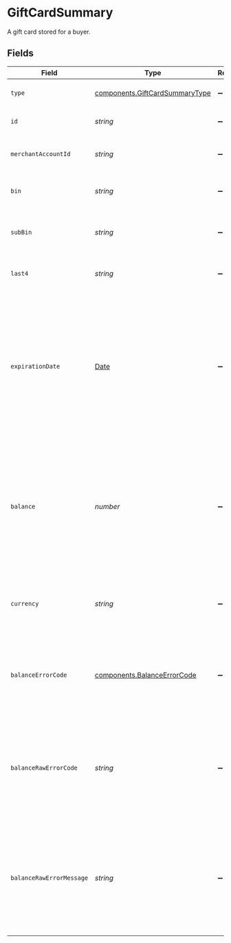 # GiftCardSummary

A gift card stored for a buyer.


## Fields

| Field                                                                                                                                                           | Type                                                                                                                                                            | Required                                                                                                                                                        | Description                                                                                                                                                     | Example                                                                                                                                                         |
| --------------------------------------------------------------------------------------------------------------------------------------------------------------- | --------------------------------------------------------------------------------------------------------------------------------------------------------------- | --------------------------------------------------------------------------------------------------------------------------------------------------------------- | --------------------------------------------------------------------------------------------------------------------------------------------------------------- | --------------------------------------------------------------------------------------------------------------------------------------------------------------- |
| `type`                                                                                                                                                          | [components.GiftCardSummaryType](../../models/components/giftcardsummarytype.md)                                                                                | :heavy_minus_sign:                                                                                                                                              | The type of this resource.                                                                                                                                      | gift-card                                                                                                                                                       |
| `id`                                                                                                                                                            | *string*                                                                                                                                                        | :heavy_minus_sign:                                                                                                                                              | The ID of this gift card.                                                                                                                                       | e6cdf979-87e2-4796-8ff6-9784d5aed893                                                                                                                            |
| `merchantAccountId`                                                                                                                                             | *string*                                                                                                                                                        | :heavy_minus_sign:                                                                                                                                              | The unique ID for a merchant account.                                                                                                                           | default                                                                                                                                                         |
| `bin`                                                                                                                                                           | *string*                                                                                                                                                        | :heavy_minus_sign:                                                                                                                                              | The first 6 digits of the full gift card number.                                                                                                                | 412345                                                                                                                                                          |
| `subBin`                                                                                                                                                        | *string*                                                                                                                                                        | :heavy_minus_sign:                                                                                                                                              | The 3 digits after the `bin` of the full gift card number.                                                                                                      | 554                                                                                                                                                             |
| `last4`                                                                                                                                                         | *string*                                                                                                                                                        | :heavy_minus_sign:                                                                                                                                              | The last 4 digits for the gift card.                                                                                                                            | 1234                                                                                                                                                            |
| `expirationDate`                                                                                                                                                | [Date](https://developer.mozilla.org/en-US/docs/Web/JavaScript/Reference/Global_Objects/Date)                                                                   | :heavy_minus_sign:                                                                                                                                              | The date and time when this gift card expires. This is a full<br/>date/time and may be more accurate than the actual expiry date<br/>received by the gift card service. | 2013-07-16T19:23:00.000+00:00                                                                                                                                   |
| `balance`                                                                                                                                                       | *number*                                                                                                                                                        | :heavy_minus_sign:                                                                                                                                              | The amount remaining on the balance for this gift card according to the<br/>gift card service. This may be `null` if the balance could not be fetched.          | 1299                                                                                                                                                            |
| `currency`                                                                                                                                                      | *string*                                                                                                                                                        | :heavy_minus_sign:                                                                                                                                              | The ISO-4217 currency code that this gift card has a balance for.                                                                                               | USD                                                                                                                                                             |
| `balanceErrorCode`                                                                                                                                              | [components.BalanceErrorCode](../../models/components/balanceerrorcode.md)                                                                                      | :heavy_minus_sign:                                                                                                                                              | If the last balance update failed, this will contain the<br/>internal code for this error.                                                                      | incorrect_currency                                                                                                                                              |
| `balanceRawErrorCode`                                                                                                                                           | *string*                                                                                                                                                        | :heavy_minus_sign:                                                                                                                                              | If the last balance update failed, this will contain the<br/>the raw error code received from the gift card provider.                                           | 10363                                                                                                                                                           |
| `balanceRawErrorMessage`                                                                                                                                        | *string*                                                                                                                                                        | :heavy_minus_sign:                                                                                                                                              | If the last balance update failed, this will contain the<br/>the raw error message received from the gift card provider.                                        | This currency is not supported by the merchant.                                                                                                                 |
